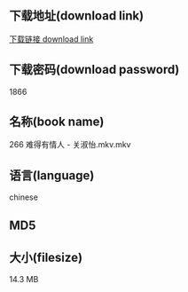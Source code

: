 ## 下载地址(download link)
[下载链接 download link](https://tutu365.netlify.app/?s=266+%E9%9A%BE%E5%BE%97%E6%9C%89%E6%83%85%E4%BA%BA+-+%E5%85%B3%E6%B7%91%E6%80%A1.mkv)

## 下载密码(download password)
1866

## 名称(book name)
266 难得有情人 - 关淑怡.mkv.mkv

## 语言(language)
chinese

## MD5


## 大小(filesize)
14.3 MB

